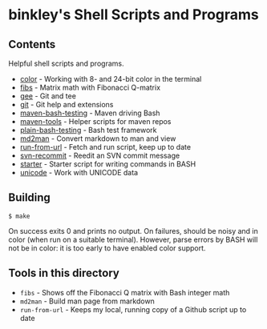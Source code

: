 # binkley's Shell Scripts and Programs

## Contents

Helpful shell scripts and programs.

* [color](color/README.md) - Working with 8- and 24-bit color in the terminal
* [fibs](fibs) - Matrix math with Fibonacci Q-matrix
* [gee](gee/README.md) - Git and tee
* [git](git/README.md) - Git help and extensions
* [maven-bash-testing](maven-bash-testing/README.md) - Maven driving Bash
* [maven-tools](maven-tools) - Helper scripts for maven repos
* [plain-bash-testing](plain-bash-testing/README.md) - Bash test framework
* [md2man](md2man) - Convert markdown to man and view
* [run-from-url](run-from-url) - Fetch and run script, keep up to date
* [svn-recommit](svn-recommit/README.md) - Reedit an SVN commit message
* [starter](starter/README.md) - Starter script for writing commands in BASH
* [unicode](unicode/README.md) - Work with UNICODE data

## Building

```
$ make
```

On success exits 0 and prints no output.  On failures, should be noisy and
in color (when run on a suitable terminal).  However, parse errors by BASH will not be in color: it is too early to have enabled color support.

## Tools in this directory

* `fibs` - Shows off the Fibonacci Q matrix with Bash integer math
* `md2man` - Build man page from markdown
* `run-from-url` - Keeps my local, running copy of a Github script up to date
